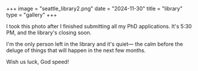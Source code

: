+++
image = "seattle_library2.png"
date = "2024-11-30"
title = "library"
type = "gallery"
+++

I took this photo after I finished submitting all my PhD applications.
It's 5:30 PM, and the library's closing soon.

I'm the only person left in the library and it's quiet&mdash; the calm before the deluge of things that will happen in the next few months.

Wish us luck, God speed!